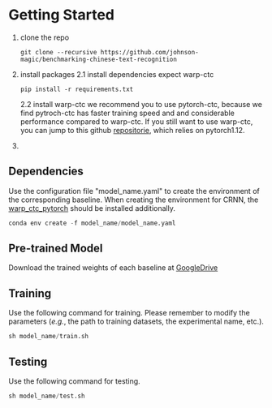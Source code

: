 # Getting Started

1. clone the repo
   ```
   git clone --recursive https://github.com/johnson-magic/benchmarking-chinese-text-recognition
   ```
2. install packages
   2.1 install dependencies expect warp-ctc
   ```
   pip install -r requirements.txt
   ```
   2.2 install warp-ctc
   we recommend you to use pytorch-ctc, because we find pytroch-ctc has faster training speed and and considerable performance compared to warp-ctc. If you still want to use warp-ctc, you can jump to this
   github [repositorie](https://github.com/johnson-magic/warp-ctc-pytorch1.x), which relies on pytorch1.12.

3. 



## Dependencies
Use the configuration file "model_name.yaml" to create the environment of the corresponding baseline. When creating the environment for CRNN, the [warp_ctc_pytorch](https://github.com/SeanNaren/warp-ctc/tree/pytorch_bindings/pytorch_binding) should be installed additionally.
```python
conda env create -f model_name/model_name.yaml
```

## Pre-trained Model
Download the trained weights of each baseline at [GoogleDrive](https://drive.google.com/drive/folders/14v3hHhq4AOVEYY1hQfA1d1vI2HtZQZey?usp=sharing)

## Training
Use the following command for training. Please remember to modify the parameters (*e.g.*, the path to training datasets, the experimental name, etc.).
```python
sh model_name/train.sh
```

## Testing
Use the following command for testing.
```python
sh model_name/test.sh
```

